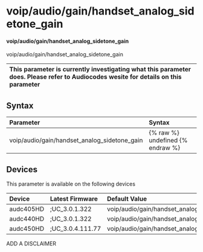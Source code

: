 ﻿---
description: voip/audio/gain/handset_analog_sidetone_gain
search: false
---

# voip/audio/gain/handset_analog_sidetone_gain

#### voip/audio/gain/handset_analog_sidetone_gain

voip/audio/gain/handset_analog_sidetone_gain


| This parameter is currently investigating what this parameter does. Please refer to Audiocodes wesite for details on this parameter | 
| :--- |

## Syntax
| Parameter | Syntax |
| :--- | :--- |
|voip/audio/gain/handset_analog_sidetone_gain | {% raw %} undefined {% endraw %}|

## Devices
This parameter is available on the following devices

| Device | Latest Firmware | Default Value |
|:---|:---|:---|
| audc405HD | ;UC_3.0.1.322 | voip/audio/gain/handset_analog_sidetone_gain=MINUS21DB 
| audc440HD | ;UC_3.0.1.322 | voip/audio/gain/handset_analog_sidetone_gain=MINUS12DB 
| audc450HD | ;UC_3.0.4.111.77 | voip/audio/gain/handset_analog_sidetone_gain=MINUS12DB 

ADD A DISCLAIMER
